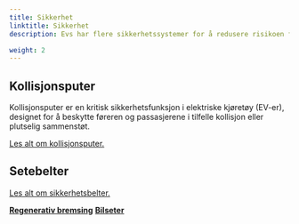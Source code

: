 ```yaml
---
title: Sikkerhet
linktitle: Sikkerhet
description: Evs har flere sikkerhetssystemer for å redusere risikoen for skade dersom en ulykke skulle være ute.

weight: 2
---
```

<!-- markdownlint-disable MD033 -->

## Kollisjonsputer

Kollisjonsputer er en kritisk sikkerhetsfunksjon i elektriske kjøretøy (EV-er), designet for å beskytte føreren og passasjerene i tilfelle kollisjon eller plutselig sammenstøt.

[Les alt om kollisjonsputer.](airbags/)


## Setebelter

[Les alt om sikkerhetsbelter.](seatbelts/)

<div class="mt-3 mb-3">
    <a href="../regen/" class="text-decoration-none text-black"><strong><i class="bi-arrow-left"></i> Regenerativ bremsing</strong></a>
    <a href="../seats/" class="text-decoration-none text-black float-end"><strong>Bilseter<i class="bi-arrow-right"></i></strong></a>
</div>